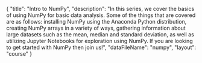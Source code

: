 {
	"title": "Intro to NumPy",
	"description": "In this series, we cover the basics of using NumPy for basic data analysis. Some of the things that are covered are as follows: installing NumPy using the Anaconda Python distribution, creating NumPy arrays in a variety of ways, gathering information about large datasets such as the mean, median and standard deviation, as well as utilizing Jupyter Notebooks for exploration using NumPy. If you are looking to get started with NumPy then join us!",
	"dataFileName": "numpy",
	"layout": "course"
}